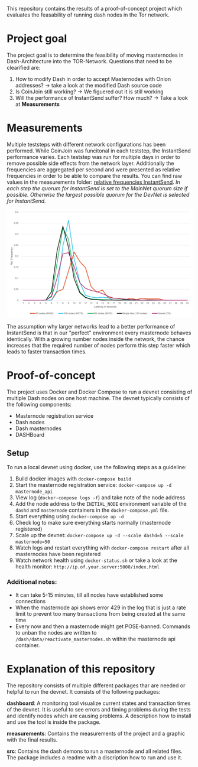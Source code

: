 This repository contains the results of a proof-of-concept project which evaluates the feasability of running dash nodes in the Tor network.

# Project goal
The project goal is to determine the feasibility of moving masternodes in Dash-Architecture into the TOR-Network. Questions that need to be clearified are:
1. How to modify Dash in order to accept Masternodes with Onion addresses? -> take a look at the modified Dash source code
2. Is CoinJoin still working? -> We figuered out it is still working
3. Will the performance of InstantSend suffer? How much? -> Take a look at **Measurements**

# Measurements
Multiple teststeps with different network configurations has been performed. While CoinJoin was funcitonal in each teststep, the InstantSend performance varies.
Each teststep was run for multiple days in order to remove possible side effects from the network layer. Additionally the frequencies are aggregated per second and were presented as relative frequencies in order to be able to compare the results. You can find raw values in the measurements folder: [relative frequencies InstantSend](measurements/instantsend_duration_relative_frequencies.csv).
*In each step the quorum for InstantSend is set to the MainNet quorum size if possible. Otherwise the largest possible quorum for the DevNet is selected for InstantSend.*

![](measurements/evaluation.png)

The assumption why larger networks lead to a better performance of InstantSend is that in our "perfect" environment every masternode behaves identically. With a growing number nodes inside the network, the chance increases that the required number of nodes perform this step faster which leads to faster transaction times.

# Proof-of-concept
The project uses Docker and Docker Compose to run a devnet consisting of multiple Dash nodes on one host machine.
The devnet typically consists of the following components:
- Masternode registration service
- Dash nodes
- Dash masternodes
- DASHBoard

## Setup
To run a local devnet using docker, use the following steps as a guideline:

1. Build docker images with `docker-compose build`
2. Start the masternode registration service: `docker-compose up -d masternode_api`
3. View log (`docker-compose logs -f`) and take note of the node address
4. Add the node address to the `INITIAL_NODE` environment variable of the `dashd` and `masternode` containers in the `docker-compose.yml` file.
5. Start everything using `docker-compose up -d`
6. Check log to make sure everything starts normally (masternode registered)
7. Scale up  the devnet: `docker-compose up -d --scale dashd=5 --scale masternode=50`
8. Watch logs and restart everything with `docker-compose restart` after all masternodes have been registered
9. Watch network health using `docker-status.sh` or take a look at the health monitor: `http://ip.of.your.server:5000/index.html`

### Additional notes:
- It can take 5-15 minutes, till all nodes have established some connections
- When the masternode api shows error 429 in the log that is just a rate limit to prevent too many transactions from being created at the same time
- Every now and then a masternode might get POSE-banned. Commands to unban the nodes are written to `/dash/data/reactivate_masternodes.sh` within the masternode api container.
# Explanation of this repository
The repository consists of multiple different packages thar are needed or helpful to run the devnet. It consists of the following packages:

**dashboard**: A monitoring tool visualize current states and transaction times of the devnet. It is useful to see errors and timing problems during the tests and identify nodes which are causing problems. A description how to install and use the tool is inside the package.

**measurements**: Contains the measurements of the project and a graphic with the final results.

**src**: Contains the dash demons to run a masternode and all related files. The package includes a readme with a discription how to run and use it.



